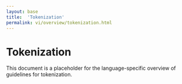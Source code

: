 ```yaml
---
layout: base
title:  'Tokenization'
permalink: vi/overview/tokenization.html
---
```


# Tokenization

This document is a placeholder for the language-specific overview of
guidelines for tokenization.
